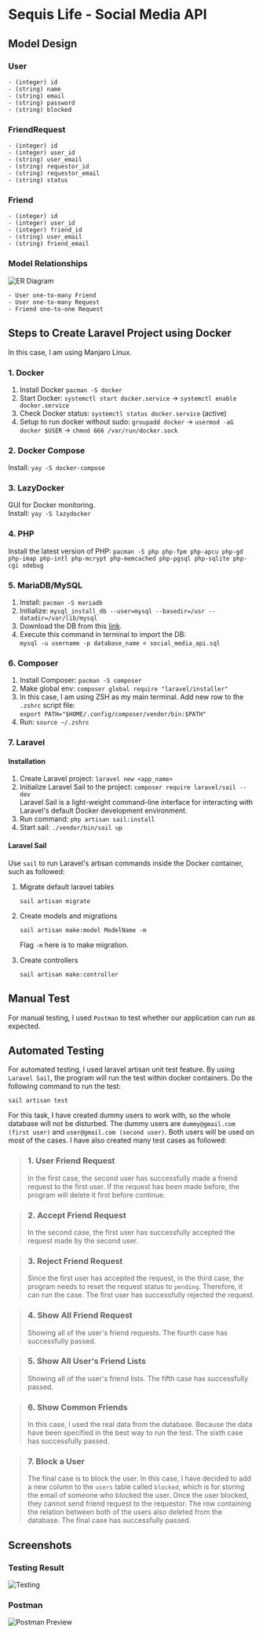 # Sequis Life - Social Media API

## Model Design
### User
```
- (integer) id
- (string) name
- (string) email
- (string) password
- (string) blocked
```

### FriendRequest
```
- (integer) id
- (integer) user_id
- (string) user_email
- (string) requestor_id
- (string) requestor_email
- (string) status
```

### Friend
```
- (integer) id
- (integer) user_id
- (integer) friend_id
- (string) user_email
- (string) friend_email
```

### Model Relationships
![ER Diagram](/resources/img/ERD.png)

```
- User one-to-many Friend
- User one-to-many Request
- Friend one-to-one Request
```

## Steps to Create Laravel Project using Docker
In this case, I am using Manjaro Linux.

### 1. Docker

1. Install Docker `pacman -S docker`
2. Start Docker: `systemctl start docker.service` &rarr; `systemctl enable docker.service`
3. Check Docker status: `systemctl status docker.service` (active)
4. Setup to run docker without sudo: `groupadd docker` &rarr; `usermod -aG docker $USER` &rarr; `chmod 666 /var/run/docker.sock`

### 2. Docker Compose
Install: `yay -S docker-compose`

### 3. LazyDocker
GUI for Docker monitoring. \
Install: `yay -S lazydocker`

### 4. PHP
Install the latest version of PHP: `pacman -S php php-fpm php-apcu php-gd php-imap php-intl php-mcrypt php-memcached php-pgsql php-sqlite php-cgi xdebug`

### 5. MariaDB/MySQL
1. Install: `pacman -S mariadb`
2. Initialize: `mysql_install_db --user=mysql --basedir=/usr --datadir=/var/lib/mysql`
3. Download the DB from this [link](https://github.com/naufalhilmiaji/social-media-api/blob/main/social_media_api.sql).
4. Execute this command in terminal to import the DB: \
   `mysql -u username -p database_name < social_media_api.sql`

### 6. Composer
1. Install Composer: `pacman -S composer`
2. Make global env: `composer global require "laravel/installer"`
3. In this case, I am using ZSH as my main terminal. Add new row to the `.zshrc` script file: \
    `export PATH="$HOME/.config/composer/vendor/bin:$PATH"`
4. Run: `source ~/.zshrc`

### 7. Laravel
#### Installation
1. Create Laravel project: `laravel new <app_name>`
2. Initialize Laravel Sail to the project: `composer require laravel/sail --dev` \
   Laravel Sail is a light-weight command-line interface for interacting with Laravel's default Docker development environment.
3. Run command: `php artisan sail:install`
4. Start sail: `./vendor/bin/sail up`

#### Laravel Sail
Use `sail` to run Laravel's artisan commands inside the Docker container, such as followed:
1. Migrate default laravel tables
    ```
    sail artisan migrate
    ```

2. Create models and migrations
    ```
    sail artisan make:model ModelName -m
    ```
    Flag `-m` here is to make migration.

3. Create controllers
    ```
    sail artisan make:controller
    ```

## Manual Test
For manual testing, I used `Postman` to test whether our application can run as expected.


## Automated Testing
For automated testing, I used laravel artisan unit test feature. By using `Laravel Sail`, the program will run the test within docker containers. Do the following command to run the test:
```
sail artisan test
```

For this task, I have created dummy users to work with, so the whole database will not be disturbed. The dummy users are `dummy@gmail.com (first user)` and `user@gmail.com (second user)`. Both users will be used on most of the cases. I have also created many test cases as followed:

> ### 1. User Friend Request
> In the first case, the second user has successfully made a friend request to the first user. If the request has been made before, the program will delete it first before continue.

> ### 2. Accept Friend Request
> In the second case, the first user has successfully accepted the request made by the second user.

> ### 3. Reject Friend Request
> Since the first user has accepted the request, in the third case, the program needs to reset the request status to `pending`. Therefore, it can run the case. The first user has successfully rejected the request.

> ### 4. Show All Friend Request
> Showing all of the user's friend requests. The fourth case has successfully passed.

> ### 5. Show All User's Friend Lists
> Showing all of the user's friend lists. The fifth case has successfully passed.

> ### 6. Show Common Friends
> In this case, I used the real data from the database. Because the data have been specified in the best way to run the test. The sixth case has successfully passed.

> ### 7. Block a User
> The final case is to block the user. In this case, I have decided to add a new column to the `users` table called `blocked`, which is for storing the email of someone who blocked the user. Once the user blocked, they cannot send friend request to the requestor. The row containing the relation between both of the users also deleted from the database. The final case has successfully passed.

## Screenshots

### Testing Result

![Testing](/resources/img/Testing.png)

### Postman

![Postman Preview](/resources/img/Postman%20Preview.png)
